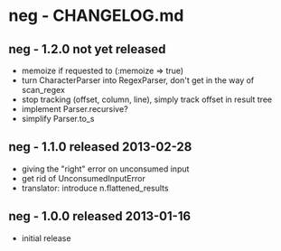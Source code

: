 
# neg - CHANGELOG.md


## neg - 1.2.0    not yet released

- memoize if requested to (:memoize => true)
- turn CharacterParser into RegexParser, don't get in the way of scan_regex
- stop tracking (offset, column, line), simply track offset in result tree
- implement Parser.recursive?
- simplify Parser.to_s


## neg - 1.1.0    released 2013-02-28

- giving the "right" error on unconsumed input
- get rid of UnconsumedInputError
- translator: introduce n.flattened_results


## neg - 1.0.0    released 2013-01-16

- initial release

